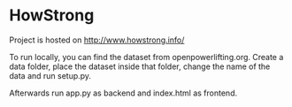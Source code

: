 # HowStrong
Project is hosted on http://www.howstrong.info/

To run locally, you can find the dataset from openpowerlifting.org. Create a data folder, place the dataset inside that folder, change the name of the data and run setup.py. 

Afterwards run app.py as backend and index.html as frontend. 
